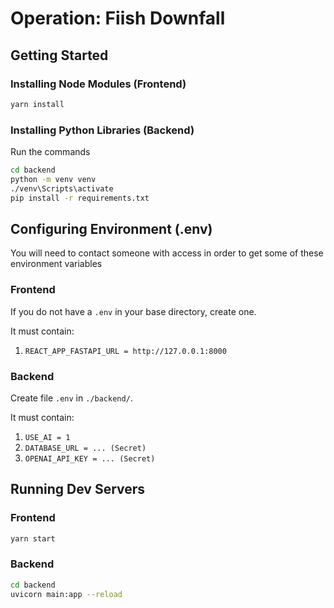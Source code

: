 # Operation: Fiish Downfall

## Getting Started

### Installing Node Modules (Frontend)

```bash
yarn install
```

### Installing Python Libraries (Backend)

Run the commands

```bash
cd backend
python -m venv venv
./venv\Scripts\activate
pip install -r requirements.txt
```

## Configuring Environment (.env)

You will need to contact someone with access in order to get some of these environment variables

### Frontend

If you do not have a `.env` in your base directory, create one.

It must contain:

1. `REACT_APP_FASTAPI_URL = http://127.0.0.1:8000`

### Backend

Create file `.env` in `./backend/`.

It must contain:

1. `USE_AI = 1`
2. `DATABASE_URL = ... (Secret)`
3. `OPENAI_API_KEY = ... (Secret)`

## Running Dev Servers

### Frontend

```bash
yarn start
```

### Backend

```bash
cd backend
uvicorn main:app --reload
```
